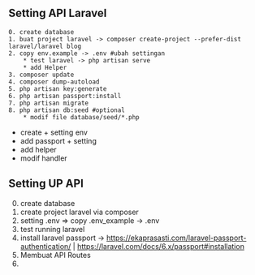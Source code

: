 
## Setting API Laravel
    0. create database
    1. buat project laravel -> composer create-project --prefer-dist laravel/laravel blog
    2. copy env.example -> .env #ubah settingan
        * test laravel -> php artisan serve
        * add Helper
    3. composer update
    4. composer dump-autoload
    5. php artisan key:generate
    6. php artisan passport:install
    7. php artisan migrate
    8. php artisan db:seed #optional
        * modif file database/seed/*.php

* create + setting env
* add passport + setting
* add helper
* modif handler


## Setting UP API
0. create database
1. create project laravel via composer
2. setting .env => copy .env_example -> .env
3. test running laravel
4. install laravel passport -> https://ekaprasasti.com/laravel-passport-authentication/ | https://laravel.com/docs/6.x/passport#installation
5. Membuat API Routes
6. 